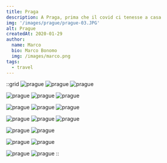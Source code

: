 ```yaml
---
title: Praga
description: A Praga, prima che il covid ci tenesse a casa
img: '/images/prague/prague-03.JPG'
alt: Prague
createdAt: 2020-01-29
author:
  name: Marco
  bio: Marco Bonomo
  img: /images/marco.png
tags:
  - travel
---
```



::grid
![prague](/images/prague/prague-01.JPG)
![prague](/images/prague/prague-02.JPG)
![prague](/images/prague/prague-03.JPG)

![prague](/images/prague/prague-04.JPG)
![prague](/images/prague/prague-05.JPG)
![prague](/images/prague/prague-06.JPG)

![prague](/images/prague/prague-07.JPG)
![prague](/images/prague/prague-08.JPG)
![prague](/images/prague/prague-09.JPG)

![prague](/images/prague/prague-10.JPG)
![prague](/images/prague/prague-11.JPG)
![prague](/images/prague/prague-12.JPG)

![prague](/images/prague/prague-13.JPG)
![prague](/images/prague/prague-15.JPG)

![prague](/images/prague/prague-16.JPG)
![prague](/images/prague/prague-17.JPG)

![prague](/images/prague/prague-18.JPG)
![prague](/images/prague/prague-19.JPG)
::

